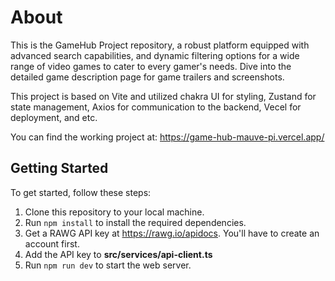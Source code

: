 # About

This is the GameHub Project repository, a robust platform equipped with advanced search capabilities, and dynamic filtering options for a wide range of video games to cater to every gamer's needs. Dive into the detailed game description page for game trailers and screenshots.

This project is based on Vite and utilized chakra UI for styling, Zustand for state management, Axios for communication to the backend, Vecel for deployment, and etc.

You can find the working project at: https://game-hub-mauve-pi.vercel.app/

## Getting Started

To get started, follow these steps:

1. Clone this repository to your local machine.
2. Run `npm install` to install the required dependencies.
3. Get a RAWG API key at https://rawg.io/apidocs. You'll have to create an account first.
4. Add the API key to **src/services/api-client.ts**
5. Run `npm run dev` to start the web server.

